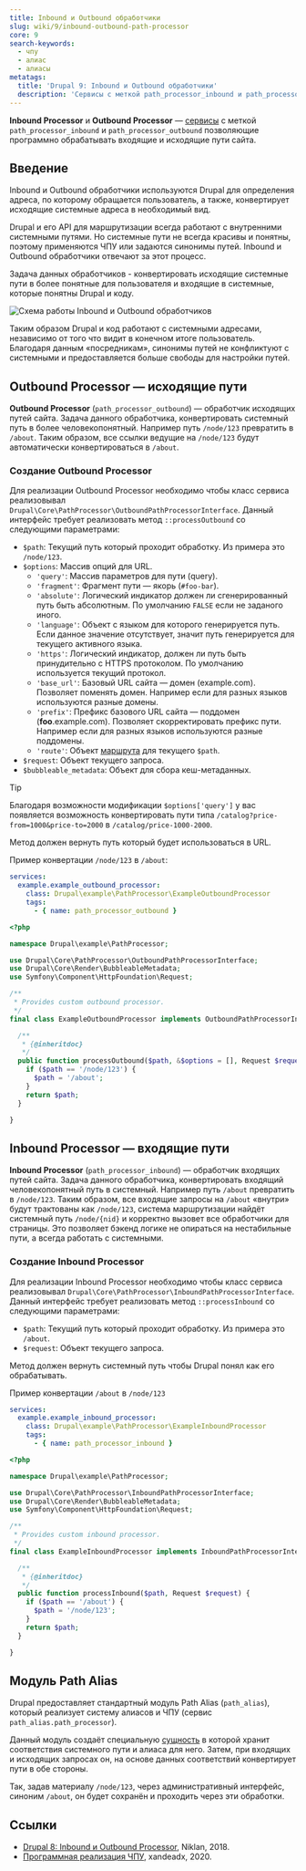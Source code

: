 ```yaml
---
title: Inbound и Outbound обработчики
slug: wiki/9/inbound-outbound-path-processor
core: 9
search-keywords:
  - чпу
  - алиас
  - алиасы
metatags:
  title: 'Drupal 9: Inbound и Outbound обработчики'
  description: 'Сервисы с меткой path_processor_inbound и path_processor_outbound позволяют обрабатывать входящие и исходящие пути сайта.'
---
```


**Inbound Processor** и **Outbound Processor** — [сервисы](../../index.md) с меткой `path_processor_inbound` и `path_processor_outbound` позволяющие программно обрабатывать входящие и исходящие пути сайта.

## Введение

Inbound и Outbound обработчики используются Drupal для определения адреса, по которому обращается пользователь, а также, конвертирует исходящие системные адреса в необходимый вид.

Drupal и его API для маршрутизации всегда работают с внутренними системными путями. Но системные пути не всегда красивы и понятны, поэтому применяются ЧПУ или задаются синонимы путей. Inbound и Outbound обработчики отвечают за этот процесс.

Задача данных обработчиков - конвертировать исходящие системные пути в более понятные для пользователя и входящие в системные, которые понятны Drupal и коду.

![Схема работы Inbound и Outbound обработчиков](https://i.imgur.com/xpkOGxb.png)

Таким образом Drupal и код работают с системными адресами, независимо от того что видит в конечном итоге пользователь. Благодаря данным «посредникам», синонимы путей не конфликтуют с системными и предоставляется больше свободы для настройки путей.

## Outbound Processor — исходящие пути

**Outbound Processor** (`path_processor_outbound`) — обработчик исходящих путей сайта. Задача данного обработчика, конвертировать системный путь в более человекопонятный. Например путь `/node/123` превратить в `/about`. Таким образом, все ссылки ведущие на `/node/123` будут автоматически конвертироваться в `/about`.

### Создание Outbound Processor

Для реализации Outbound Processor необходимо чтобы класс сервиса реализовывал `Drupal\Core\PathProcessor\OutboundPathProcessorInterface`. Данный интерфейс требует реализовать метод `::processOutbound` со следующими параметрами:

- `$path`: Текущий путь который проходит обработку. Из примера это `/node/123`.
- `$options`: Массив опций для URL.
    - `'query'`: Массив параметров для пути (query).
    - `'fragment'`: Фрагмент пути — якорь (`#foo-bar`).
    - `'absolute'`: Логический индикатор должен ли сгенерированный путь быть абсолютным. По умолчанию `FALSE` если не заданого иного.
    - `'language'`: Объект с языком для которого генерируется путь. Если данное значение отсутствует, значит путь генерируется для текущего активного языка.
    - `'https'`: Логический индикатор, должен ли путь быть принудительно с HTTPS протоколом. По умолчанию используется текущий протокол.
    - `'base_url'`: Базовый URL сайта — домен (example.com). Позволяет поменять домен. Например если для разных языков используются разные домены.
    - `'prefix'`: Префикс базового URL сайта — поддомен (**foo**.example.com). Позволяет скорректировать префикс пути. Например если для разных языков используются разные поддомены.
    - `'route'`: Объект [маршрута](../../../routing/index.md) для текущего `$path`.
- `$request`: Объект текущего запроса.
- `$bubbleable_metadata`: Объект для сбора кеш-метаданных.

> [!TIP]
> Благодаря возможности модификации `$options['query']` у вас появляется возможность конвертировать пути типа `/catalog?price-from=1000&price-to=2000` в `/catalog/price-1000-2000`.

Метод должен вернуть путь который будет использоваться в URL.

Пример конвертации `/node/123` в `/about`:

```yaml
services:
  example.example_outbound_processor:
    class: Drupal\example\PathProcessor\ExampleOutboundProcessor
    tags:
      - { name: path_processor_outbound }
```

```php
<?php

namespace Drupal\example\PathProcessor;

use Drupal\Core\PathProcessor\OutboundPathProcessorInterface;
use Drupal\Core\Render\BubbleableMetadata;
use Symfony\Component\HttpFoundation\Request;

/**
 * Provides custom outbound processor.
 */
final class ExampleOutboundProcessor implements OutboundPathProcessorInterface {

  /**
   * {@inheritdoc}
   */
  public function processOutbound($path, &$options = [], Request $request = NULL, BubbleableMetadata $bubbleable_metadata = NULL) {
    if ($path == '/node/123') {
      $path = '/about';
    }
    return $path;
  }

}
```

## Inbound Processor — входящие пути

**Inbound Processor** (`path_processor_inbound`) — обработчик входящих путей сайта. Задача данного обработчика, конвертировать входящий человекопонятный путь в системный. Например путь `/about` превратить в `/node/123`. Таким образом, все входящие запросы на `/about` «внутри» будут трактованы как `/node/123`, система маршрутизации найдёт системный путь `/node/{nid}` и корректно вызовет все обработчики для страницы. Это позволяет бэкенд логике не опираться на нестабильные пути, а всегда работать с системными.

### Создание Inbound Processor

Для реализации Inbound Processor необходимо чтобы класс сервиса реализовывал `Drupal\Core\PathProcessor\InboundPathProcessorInterface`. Данный интерфейс требует реализовать метод `::processInbound` со следующими параметрами:

- `$path`: Текущий путь который проходит обработку. Из примера это `/about`.
- `$request`: Объект текущего запроса.

Метод должен вернуть системный путь чтобы Drupal понял как его обрабатывать.

Пример конвертации `/about` в `/node/123`

```yaml
services:
  example.example_inbound_processor:
    class: Drupal\example\PathProcessor\ExampleInboundProcessor
    tags:
      - { name: path_processor_inbound }
```

```php
<?php

namespace Drupal\example\PathProcessor;

use Drupal\Core\PathProcessor\InboundPathProcessorInterface;
use Drupal\Core\Render\BubbleableMetadata;
use Symfony\Component\HttpFoundation\Request;

/**
 * Provides custom inbound processor.
 */
final class ExampleInboundProcessor implements InboundPathProcessorInterface {

  /**
   * {@inheritdoc}
   */
  public function processInbound($path, Request $request) {
    if ($path == '/about') {
      $path = '/node/123';
    }
    return $path;
  }

}
```

## Модуль Path Alias

Drupal предоставляет стандартный модуль Path Alias (`path_alias`), который реализует систему алиасов и ЧПУ (сервис `path_alias.path_processor`).

Данный модуль создаёт специальную [сущность](../../../entities/index.md) в которой хранит соответствия системного пути и алиаса для него. Затем, при входящих и исходящих запросах он, на основе данных соответствий конвертирует пути в обе стороны.

Так, задав материалу `/node/123`, через административный интерфейс, синоним `/about`, он будет сохранён и проходить через эти обработки.

## Ссылки

- [Drupal 8: Inbound и Outbound Processor](https://niklan.net/blog/183), Niklan, 2018.
- [Программная реализация ЧПУ](http://xandeadx.ru/blog/drupal/965), xandeadx, 2020.
